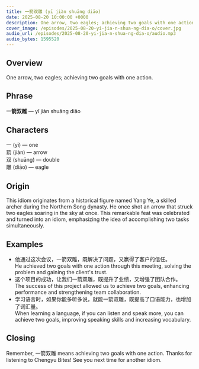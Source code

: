 ```yaml
---
title: 一箭双雕 (yī jiàn shuāng diāo)
date: 2025-08-20 10:00:00 +0000
description: One arrow, two eagles; achieving two goals with one action.
cover_image: /episodes/2025-08-20-yi-jia-n-shua-ng-dia-o/cover.jpg
audio_url: /episodes/2025-08-20-yi-jia-n-shua-ng-dia-o/audio.mp3
audio_bytes: 1595520
---
```






## Overview
One arrow, two eagles; achieving two goals with one action.

## Phrase
**一箭双雕** — yī jiàn shuāng diāo
## Characters


一 (yī) — one  
箭 (jiàn) — arrow  
双 (shuāng) — double  
雕 (diāo) — eagle


## Origin
This idiom originates from a historical figure named Yang Ye, a skilled archer during the Northern Song dynasty. He once shot an arrow that struck two eagles soaring in the sky at once. This remarkable feat was celebrated and turned into an idiom, emphasizing the idea of accomplishing two tasks simultaneously.

## Examples
- 他通过这次会议，一箭双雕，既解决了问题，又赢得了客户的信任。<br>He achieved two goals with one action through this meeting, solving the problem and gaining the client's trust.
- 这个项目的成功，让我们一箭双雕，既提升了业绩，又增强了团队合作。<br>The success of this project allowed us to achieve two goals, enhancing performance and strengthening team collaboration.
- 学习语言时，如果你能多听多说，就能一箭双雕，既提高了口语能力，也增加了词汇量。<br>When learning a language, if you can listen and speak more, you can achieve two goals, improving speaking skills and increasing vocabulary.

## Closing
Remember, 一箭双雕 means achieving two goals with one action. Thanks for listening to Chengyu Bites! See you next time for another idiom.
